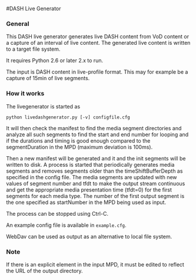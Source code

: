 #DASH Live Generator


### General
This DASH live generator generates live DASH content from VoD content or a capture of an interval of live content.
The generated live content is written to a target file system.

It requires Python 2.6 or later 2.x to run.

The input is DASH content in live-profile format. This may for example be a capture
of 15min of live segments.

### How it works
The livegenerator is started as

    python livedashgenerator.py [-v] configfile.cfg

It will then check the manifest to find the media segment directories and analyze all such segments
to find the start and end number for looping and if the durations and timing is good enough compared to the segmentDuration in the MPD (maximum deviation is 100ms).

Then a new manifest will be generated and it and the init segments will be written to disk.
A process is started that periodically generates media segments and removes segments older than the timeShiftBufferDepth as specified in the config file.
The media segments are updated with new values of segment number and tfdt to make
the output stream continuous and get the appropriate media presentation time (tfdt=0) for the first segments for each
media type. The number of the first output segment is the one specified as startNumber in the MPD being used as input.

The process can be stopped using Ctrl-C.

An example config file is available in `example.cfg`.

WebDav can be used as output as an alternative to local file system.

### Note
If there is an explicit <BaseURL> element in the input MPD, it must be edited to reflect the URL of the output directory.

